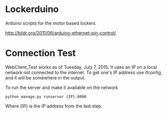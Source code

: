 # Lockerduino
Arduino scripts for the motor based lockers

http://bildr.org/2011/06/arduino-ethernet-pin-control/

# Connection Test

WebClient_Test works as of Tuesday, July 7, 2015. It uses an IP on a local
network not connected to the internet. To get one's IP address use
ifconfig, and it will be somewhere in the output.

To run the server and make it available on the network

    python manage.py runserver {IP}:8000

Where {IP} is the IP address from the last step.
